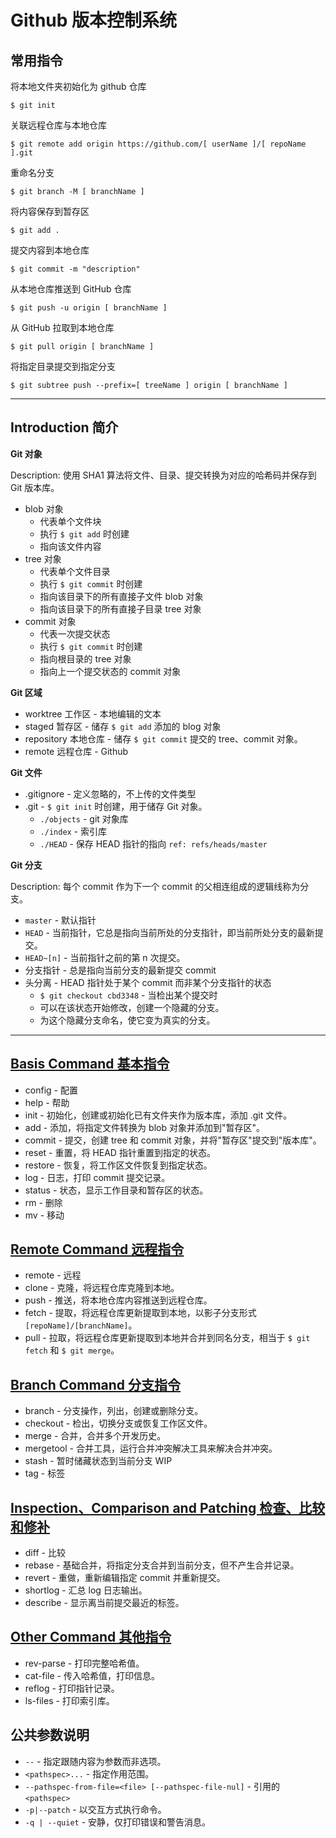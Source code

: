 # Github 版本控制系统

## 常用指令

将本地文件夹初始化为 github 仓库

    $ git init

关联远程仓库与本地仓库

    $ git remote add origin https://github.com/[ userName ]/[ repoName ].git

重命名分支

    $ git branch -M [ branchName ]

将内容保存到暂存区

    $ git add .

提交内容到本地仓库

    $ git commit -m "description"

从本地仓库推送到 GitHub 仓库

    $ git push -u origin [ branchName ]

从 GitHub 拉取到本地仓库

    $ git pull origin [ branchName ]

将指定目录提交到指定分支

    $ git subtree push --prefix=[ treeName ] origin [ branchName ]

-----------------------------------------------------------------------------------------
## Introduction 简介

**Git 对象**

Description: 使用 SHA1 算法将文件、目录、提交转换为对应的哈希码并保存到 Git 版本库。

- blob 对象
  + 代表单个文件块
  + 执行 `$ git add` 时创建
  + 指向该文件内容
- tree 对象
  + 代表单个文件目录
  + 执行 `$ git commit` 时创建
  + 指向该目录下的所有直接子文件 blob 对象
  + 指向该目录下的所有直接子目录 tree 对象
- commit 对象
  + 代表一次提交状态
  + 执行 `$ git commit` 时创建
  + 指向根目录的 tree 对象
  + 指向上一个提交状态的 commit 对象

**Git 区域**

- worktree 工作区 - 本地编辑的文本
- staged 暂存区 - 储存 `$ git add` 添加的 blog 对象
- repository 本地仓库 - 储存 `$ git commit` 提交的 tree、commit 对象。
- remote 远程仓库 - Github

**Git 文件**

- .gitignore - 定义忽略的，不上传的文件类型
- .git - `$ git init` 时创建，用于储存 Git 对象。
  + `./objects` - git 对象库
  + `./index` - 索引库
  + `./HEAD` - 保存 HEAD 指针的指向 `ref: refs/heads/master`

**Git 分支**

Description: 每个 commit 作为下一个 commit 的父相连组成的逻辑线称为分支。

- `master` - 默认指针
- `HEAD` - 当前指针，它总是指向当前所处的分支指针，即当前所处分支的最新提交。
- `HEAD~[n]` - 当前指针之前的第 n 次提交。
- 分支指针 - 总是指向当前分支的最新提交 commit
- 头分离 - HEAD 指针处于某个 commit 而非某个分支指针的状态
  + `$ git checkout cbd3348` - 当检出某个提交时
  + 可以在该状态开始修改，创建一个隐藏的分支。
  + 为这个隐藏分支命名，使它变为真实的分支。

-----------------------------------------------------------------------------------------
## [Basis Command 基本指令](https://keepenthusiasmlearning.github.io/note/utility-github/basis-command.html)

- config - 配置
- help - 帮助
- init - 初始化，创建或初始化已有文件夹作为版本库，添加 .git 文件。
- add - 添加，将指定文件转换为 blob 对象并添加到"暂存区"。
- commit - 提交，创建 tree 和 commit 对象，并将"暂存区"提交到"版本库"。
- reset - 重置，将 HEAD 指针重置到指定的状态。
- restore - 恢复，将工作区文件恢复到指定状态。
- log - 日志，打印 commit 提交记录。
- status - 状态，显示工作目录和暂存区的状态。
- rm - 删除
- mv - 移动

## [Remote Command 远程指令](https://keepenthusiasmlearning.github.io/note/utility-github/remote-command.html)

- remote - 远程
- clone - 克隆，将远程仓库克隆到本地。
- push - 推送，将本地仓库内容推送到远程仓库。
- fetch - 提取，将远程仓库更新提取到本地，以影子分支形式 `[repoName]/[branchName]`。
- pull - 拉取，将远程仓库更新提取到本地并合并到同名分支，相当于 `$ git fetch` 和 `$ git merge`。

## [Branch Command 分支指令](https://keepenthusiasmlearning.github.io/note/utility-github/branch-command.html)

- branch - 分支操作，列出，创建或删除分支。
- checkout - 检出，切换分支或恢复工作区文件。
- merge - 合并，合并多个开发历史。
- mergetool - 合并工具，运行合并冲突解决工具来解决合并冲突。
- stash - 暂时储藏状态到当前分支 WIP
- tag - 标签

## [Inspection、Comparison and Patching 检查、比较和修补](https://keepenthusiasmlearning.github.io/note/utility-github/inspection-comparison-patching.html)

- diff - 比较
- rebase - 基础合并，将指定分支合并到当前分支，但不产生合并记录。
- revert - 重做，重新编辑指定 commit 并重新提交。
- shortlog - 汇总 log 日志输出。
- describe - 显示离当前提交最近的标签。

## [Other Command 其他指令](https://keepenthusiasmlearning.github.io/note/utility-github/other-command.html)

- rev-parse - 打印完整哈希值。
- cat-file - 传入哈希值，打印信息。
- reflog - 打印指针记录。
- ls-files - 打印索引库。

## 公共参数说明

- `--` - 指定跟随内容为参数而非选项。
- `<pathspec>...` - 指定作用范围。
- `--pathspec-from-file=<file> [--pathspec-file-nul]` - 引用的 `<pathspec>`
- `-p|--patch` - 以交互方式执行命令。
- `-q | --quiet` - 安静，仅打印错误和警告消息。

